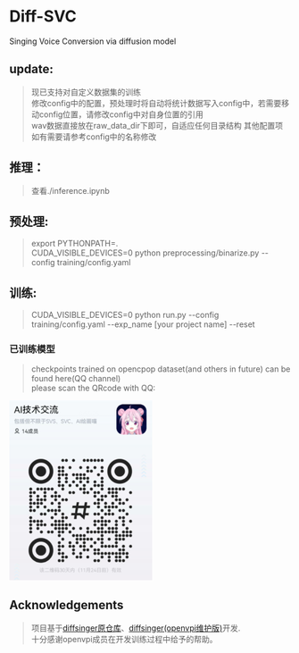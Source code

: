 # Diff-SVC
Singing Voice Conversion via diffusion model
## update:
>现已支持对自定义数据集的训练\
修改config中的配置，预处理时将自动将统计数据写入config中，若需要移动config位置，请修改config中对自身位置的引用\
wav数据直接放在raw_data_dir下即可，自适应任何目录结构
其他配置项如有需要请参考config中的名称修改
## 推理：

>查看./inference.ipynb


## 预处理:

>export PYTHONPATH=.\
CUDA_VISIBLE_DEVICES=0 python preprocessing/binarize.py --config training/config.yaml

## 训练:

>CUDA_VISIBLE_DEVICES=0 python run.py --config training/config.yaml --exp_name [your project name] --reset 

### 已训练模型
>checkpoints trained on opencpop dataset(and others in future) can be found here(QQ channel)\
please scan the QRcode with QQ:
<img src="./ckpt.png" width=256/>

## Acknowledgements
>项目基于[diffsinger原仓库](https://github.com/MoonInTheRiver/DiffSinger)、[diffsinger(openvpi维护版)](https://github.com/openvpi/DiffSinger)开发.\
十分感谢openvpi成员在开发训练过程中给予的帮助。